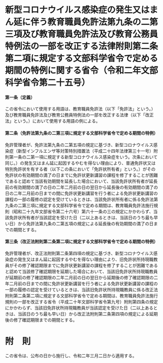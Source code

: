 # 新型コロナウイルス感染症の発生又はまん延に伴う教育職員免許法第九条の二第三項及び教育職員免許法及び教育公務員特例法の一部を改正する法律附則第二条第二項に規定する文部科学省令で定める期間の特例に関する省令（令和二年文部科学省令第二十五号）
#### 第一条（定義）
この省令において使用する用語は、教育職員免許法（以下「免許法」という。）及び教育職員免許法及び教育公務員特例法の一部を改正する法律（以下「改正法」という。）において使用する用語の例による。
#### 第二条（免許法第九条の二第三項に規定する文部科学省令で定める期間の特例）
免許管理者が、免許法第九条の二第五項の規定に基づき、新型コロナウイルス感染症（新型インフルエンザ等対策特別措置法（平成二十四年法律第三十一号）附則第一条の二第一項に規定する新型コロナウイルス感染症をいう。次条において同じ。）の発生又はまん延に起因するやむを得ない理由により、普通免許状又は特別免許状を有する者（以下この条において「免許状所有者」という。）がその免許状の有効期間の満了の日までに免許状更新講習の課程を修了することが困難であると認めて当該有効期間を延長した場合において、当該免許状所有者が延長前の有効期間の満了の日の二年二月前の日の翌日から延長後の有効期間の満了の日の二年二月前の日までの間に免許状更新講習を行う者による免許状更新講習の課程の一部の履修の認定を受けているときは、当該免許状所有者に係る免許法第九条の二第三項に規定する文部科学省令で定める期間は、教育職員免許法施行規則（昭和二十九年文部省令第二十六号）第六十一条の三の規定にかかわらず、当該免許状所有者が当該認定を受けた日（二以上あるときは、当該日のうち最も早い日）から免許法第九条の二第五項の規定による延長後の有効期間の満了の日までの期間とする。
#### 第三条（改正法附則第二条第二項に規定する文部科学省令で定める期間の特例）
免許管理者が、改正法附則第二条第四項の規定に基づき、新型コロナウイルス感染症の発生又はまん延に起因するやむを得ない理由により、旧免許状所持現職教員がその修了確認期限までに免許状更新講習の課程を修了することが困難であると認めて当該修了確認期限を延期した場合において、当該旧免許状所持現職教員が延期前の修了確認期限の二年二月前の日の翌日から延期後の修了確認期限の二年二月前の日までの間に免許状更新講習を行う者による免許状更新講習の課程の一部の履修の認定を受けているときは、当該旧免許状所持現職教員に係る改正法附則第二条第二項に規定する文部科学省令で定める期間は、教育職員免許法施行規則の一部を改正する省令（平成二十年文部科学省令第九号）附則第四条の規定にかかわらず、当該旧免許状所持現職教員が当該認定を受けた日（二以上あるときは、当該日のうち最も早い日）から改正法附則第二条第四項の規定による延期後の修了確認期限までの期間とする。
# 附　則
この省令は、公布の日から施行し、令和二年三月二日から適用する。
